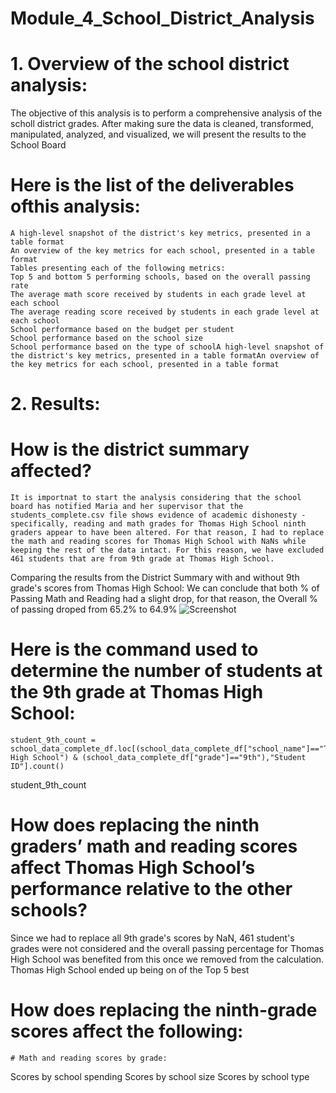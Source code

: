 # Module_4_School_District_Analysis
# 1. Overview of the school district analysis: 
The objective of this analysis is to perform a comprehensive analysis of the scholl district grades. After making sure the data is cleaned, transformed, manipulated, analyzed,    and visualized, we will present the results to the School Board
#  Here is the list of the deliverables ofthis analysis: 
    A high-level snapshot of the district's key metrics, presented in a table format
    An overview of the key metrics for each school, presented in a table format
    Tables presenting each of the following metrics:
    Top 5 and bottom 5 performing schools, based on the overall passing rate
    The average math score received by students in each grade level at each school
    The average reading score received by students in each grade level at each school
    School performance based on the budget per student
    School performance based on the school size 
    School performance based on the type of schoolA high-level snapshot of the district's key metrics, presented in a table formatAn overview of the key metrics for each school, presented in a table format
 # 2. Results: 
 # How is the district summary affected? 
    It is importnat to start the analysis considering that the school board has notified Maria and her supervisor that the students_complete.csv file shows evidence of academic dishonesty - specifically, reading and math grades for Thomas High School ninth graders appear to have been altered. For that reason, I had to replace the math and reading scores for Thomas High School with NaNs while keeping the rest of the data intact. For this reason, we have excluded 461 students that are from 9th grade at Thomas High School.

Comparing the results from the District Summary with and without 9th grade's scores from Thomas High School:
We can conclude that both % of Passing Math and Reading had a slight drop, for that reason, the Overall % of passing droped from 65.2% to 64.9%
![Screenshot](https://github.com/taiberkeley/Module_4_School_District_Analysis/blob/main/School%20District%20with%20vs%20whitout.png)

#  Here is the command used to determine the number of students at the 9th grade at Thomas High School:        
    student_9th_count = school_data_complete_df.loc[(school_data_complete_df["school_name"]=="Thomas High School") & (school_data_complete_df["grade"]=="9th"),"Student ID"].count()
   student_9th_count
# How does replacing the ninth graders’ math and reading scores affect Thomas High School’s performance relative to the other schools? 
Since we had to replace all 9th grade's scores by NaN, 461 student's grades were not considered and the overall passing percentage for Thomas High School was benefited from this once we removed from the calculation. Thomas High School ended up being on of the Top 5 best 

# How does replacing the ninth-grade scores affect the following:
    # Math and reading scores by grade: 
Scores by school spending
Scores by school size
Scores by school type
